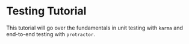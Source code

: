 Testing Tutorial
================

This tutorial will go over the fundamentals in unit testing with ```karma``` and end-to-end testing with ```protractor```.